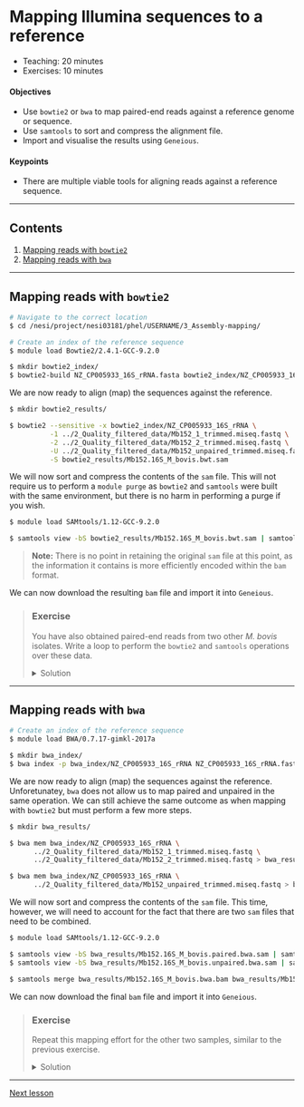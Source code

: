 # Mapping Illumina sequences to a reference

* Teaching: 20 minutes
* Exercises: 10 minutes

#### Objectives

* Use `bowtie2` or `bwa` to map paired-end reads against a reference genome or sequence.
* Use `samtools` to sort and compress the alignment file.
* Import and visualise the results using `Geneious`.

#### Keypoints

* There are multiple viable tools for aligning reads against a reference sequence.

---

## Contents

1. [Mapping reads with `bowtie2`](#mapping-reads-with-bowtie2)
1. [Mapping reads with `bwa`](#mapping-reads-with-bwa)

---

## Mapping reads with `bowtie2`

<Text to come>
  
```bash
# Navigate to the correct location
$ cd /nesi/project/nesi03181/phel/USERNAME/3_Assembly-mapping/

# Create an index of the reference sequence
$ module load Bowtie2/2.4.1-GCC-9.2.0

$ mkdir bowtie2_index/
$ bowtie2-build NZ_CP005933_16S_rRNA.fasta bowtie2_index/NZ_CP005933_16S_rRNA
```

We are now ready to align (map) the sequences against the reference.

```bash
$ mkdir bowtie2_results/

$ bowtie2 --sensitive -x bowtie2_index/NZ_CP005933_16S_rRNA \
          -1 ../2_Quality_filtered_data/Mb152_1_trimmed.miseq.fastq \
          -2 ../2_Quality_filtered_data/Mb152_2_trimmed.miseq.fastq \
          -U ../2_Quality_filtered_data/Mb152_unpaired_trimmed.miseq.fastq \
          -S bowtie2_results/Mb152.16S_M_bovis.bwt.sam
```

We will now sort and compress the contents of the `sam` file. This will not require us to perform a `module purge` as `bowtie2` and `samtools` were built with the same environment, but there is no harm in performing a purge if you wish.

```bash
$ module load SAMtools/1.12-GCC-9.2.0

$ samtools view -bS bowtie2_results/Mb152.16S_M_bovis.bwt.sam | samtools sort -o bowtie2_results/Mb152.16S_M_bovis.bwt.bam
```

> **Note:** There is no point in retaining the original `sam` file at this point, as the information it contains is more efficiently encoded within the `bam` format.

We can now download the resulting `bam` file and import it into `Geneious`.

> ### Exercise
>
> You have also obtained paired-end reads from two other *M. bovis* isolates. Write a loop to perform the `bowtie2` and `samtools` operations over these data.
>
> <details>
> <summary>Solution</summary>
>
> ```bash
> $ module load Bowtie2/2.4.1-GCC-9.2.0
> $ module load SAMtools/1.12-GCC-9.2.0
>
> $ for i in Mb1 Mb168;
> do
>      bowtie2 --sensitive -x bowtie2_index/NZ_CP005933_16S_rRNA \
>              -1 ../2_Quality_filtered_data/${i}_1_trimmed.miseq.fastq \
>              -2 ../2_Quality_filtered_data/${i}_2_trimmed.miseq.fastq \
>              -U ../2_Quality_filtered_data/${i}_unpaired_trimmed.miseq.fastq \
>              -S bowtie2_results/${i}.16S_M_bovis.bwt.sam
>     samtools view -bS bowtie2_results/${i}.16S_M_bovis.bwt.sam | samtools sort -o bowtie2_results/${i}.16S_M_bovis.bwt.bam
> done
> ```
> </details>

---

## Mapping reads with `bwa`

<Text to come>

```bash
# Create an index of the reference sequence
$ module load BWA/0.7.17-gimkl-2017a

$ mkdir bwa_index/
$ bwa index -p bwa_index/NZ_CP005933_16S_rRNA NZ_CP005933_16S_rRNA.fasta
```

We are now ready to align (map) the sequences against the reference. Unforetunatey, `bwa` does not allow us to map paired and unpaired in the same operation. We can still achieve the same outcome as when mapping with `bowtie2` but must perform a few more steps.

```bash
$ mkdir bwa_results/

$ bwa mem bwa_index/NZ_CP005933_16S_rRNA \
      ../2_Quality_filtered_data/Mb152_1_trimmed.miseq.fastq \
      ../2_Quality_filtered_data/Mb152_2_trimmed.miseq.fastq > bwa_results/Mb152.16S_M_bovis.paired.bwa.sam

$ bwa mem bwa_index/NZ_CP005933_16S_rRNA \
      ../2_Quality_filtered_data/Mb152_unpaired_trimmed.miseq.fastq > bwa_results/Mb152.16S_M_bovis.unpaired.bwa.sam
```

We will now sort and compress the contents of the `sam` file. This time, however, we will need to account for the fact that there are two `sam` files that need to be combined.

```bash
$ module load SAMtools/1.12-GCC-9.2.0

$ samtools view -bS bwa_results/Mb152.16S_M_bovis.paired.bwa.sam | samtools sort -o bwa_results/Mb152.16S_M_bovis.paired.bwa.bam
$ samtools view -bS bwa_results/Mb152.16S_M_bovis.unpaired.bwa.sam | samtools sort -o bwa_results/Mb152.16S_M_bovis.unpaired.bwa.bam

$ samtools merge bwa_results/Mb152.16S_M_bovis.bwa.bam bwa_results/Mb152.16S_M_bovis.paired.bwa.bam bwa_results/Mb152.16S_M_bovis.unpaired.bwa.bam
```

We can now download the final `bam` file and import it into `Geneious`.

> ### Exercise
>
> Repeat this mapping effort for the other two samples, similar to the previous exercise.
>
> <details>
> <summary>Solution</summary>
>
> ```bash
> $ module load BWA/0.7.17-gimkl-2017a
> $ module load SAMtools/1.12-GCC-9.2.0
>
> $ for i in Mb1 Mb168;
> do
>     # Map
>     bwa mem bwa_index/NZ_CP005933_16S_rRNA \
>             ../2_Quality_filtered_data/${i}_1_trimmed.miseq.fastq \
>             ../2_Quality_filtered_data/${i}_2_trimmed.miseq.fastq > bwa_results/${i}.16S_M_bovis.paired.bwa.sam
>     bwa mem bwa_index/NZ_CP005933_16S_rRNA ../2_Quality_filtered_data/${i}_unpaired_trimmed.miseq.fastq > bwa_results/${i}.16S_M_bovis.unpaired.bwa.sam
>
>     # Sort and merge
>     samtools view -bS bwa_results/${i}.16S_M_bovis.paired.bwa.sam | samtools sort -o bwa_results/${i}.16S_M_bovis.paired.bwa.bam
>     samtools view -bS bwa_results/${i}.16S_M_bovis.unpaired.bwa.sam | samtools sort -o bwa_results/${i}.16S_M_bovis.unpaired.bwa.bam
>     samtools merge bwa_results/${i}.16S_M_bovis.bwa.bam bwa_results/${i}.16S_M_bovis.*.bwa.bam
>
>     # Tidy up
>     rm bwa_results/${i}.16S_M_bovis.{paired,unpaired}.bwa.{bam,sam}
> done
> ```
> </details>

---

[Next lesson](03-ont-mapping.md)
